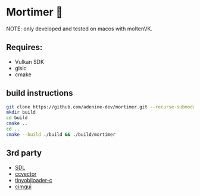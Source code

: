 # Mortimer 🐁

NOTE: only developed and tested on macos with moltenVK.

## Requires:

- Vulkan SDK
- glslc
- cmake

## build instructions

```sh
git clone https://github.com/adenine-dev/mortimer.git --recurse-submodules
mkdir build
cd build
cmake ..
cd ..
cmake --build ./build && ./build/mortimer
```

## 3rd party

- [SDL](https://github.com/libsdl-org/SDL)
- [ccvector](https://github.com/jobtalle/ccVector)
- [tinyobjloader-c](https://github.com/syoyo/tinyobjloader-c)
- [cimgui](https://github.com/cimgui/cimgui)
